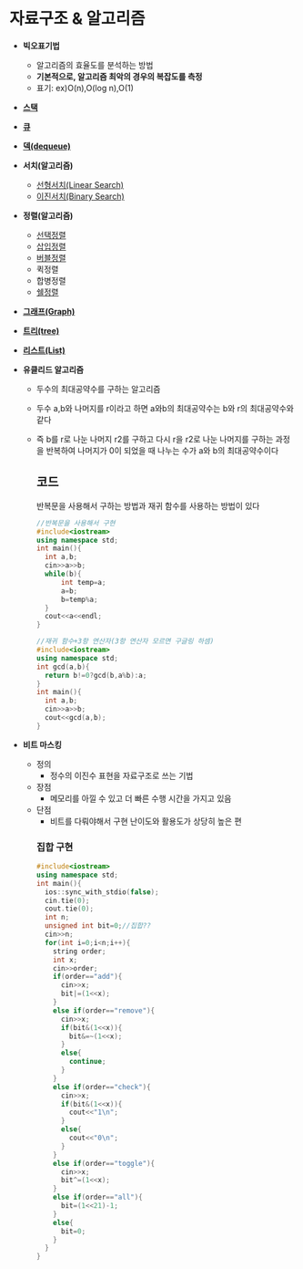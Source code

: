 <h1>자료구조 & 알고리즘</h1>

- **빅오표기법**
    - 알고리즘의 효율도를 분석하는 방법
    - **기본적으로, 알고리즘 최악의 경우의 복잡도를 측정**
    - 표기: ex)O(n),O(log n),O(1)

- [**스택**](Data_Struct/stack/stack.md)
    

- [**큐**](Data_Struct/queue/queue.md)
    

- [ **덱(dequeue)** ](Data_Struct/dequeue/dequeue.md)
    

- **서치(알고리즘)**
    - [선형서치(Linear Search)](Algorithm/search/linearsearch/linearsearch.md)
    - [이진서치(Binary Search)](Algorithm/search/binarysearch/binarysearch.md)

- **정렬(알고리즘)**
    - [선택정렬](Algorithm/sort/선택정렬/선택정렬.md)
    - [삽입정렬](Algorithm/sort/삽입정렬/insertSort.md)
    - [버블정렬](Algorithm/sort/버블정렬/bubbleSort.md)
    - 퀵정렬
    - 합병정렬
    - [쉘정렬](Algorithm/sort/쉘정렬/shellSort.md)


- [**그래프(Graph)**](./Data_Struct/Graph/graph.md)
        

- [**트리(tree)**](./Data_Struct/tree/tree.md)

- [**리스트(List)**](./Data_Struct/List/List.md)

- **유클리드 알고리즘** 
  - 두수의 최대공약수를 구하는 알고리즘
  - 두수 a,b와 나머지를 r이라고 하면 a와b의 최대공약수는 b와 r의 최대공약수와 같다
  - 즉 b를 r로 나눈 나머지 r2를 구하고 다시 r을 r2로 나눈 나머지를 구하는 과정을 반복하여 나머지가 0이 되었을 때 나누는 수가 a와 b의 최대공약수이다
    ## 코드     
    반복문을 사용해서 구하는 방법과 재귀 함수를 사용하는 방법이 있다 
    ```cpp
    //반복문을 사용해서 구현
    #include<iostream>
    using namespace std;
    int main(){
      int a,b;
      cin>>a>>b;
      while(b){
          int temp=a;
          a=b;
          b=temp%a;
      }
      cout<<a<<endl;
    }
    ```

    ```cpp
    //재귀 함수+3항 연산자(3항 연산자 모르면 구글링 하셈)
    #include<iostream>
    using namespace std;
    int gcd(a,b){
      return b!=0?gcd(b,a%b):a;
    }
    int main(){
      int a,b;
      cin>>a>>b;
      cout<<gcd(a,b);
    }
    ```
- **비트 마스킹** 
  - 정의
    - 정수의 이진수 표현을 자료구조로 쓰는 기법
  - 장점
    - 메모리를 아낄 수 있고 더 빠른 수행 시간을 가지고 있음
  - 단점
    - 비트를 다뤄야해서 구현 난이도와 활용도가 상당히 높은 편
    ### 집합 구현 ###
    ```cpp
    #include<iostream>
    using namespace std;
    int main(){
      ios::sync_with_stdio(false);
      cin.tie(0);
      cout.tie(0);
      int n;
      unsigned int bit=0;//집합??
      cin>>n;
      for(int i=0;i<n;i++){
        string order;
        int x;
        cin>>order;
        if(order=="add"){
          cin>>x;
          bit|=(1<<x);
        }
        else if(order=="remove"){
          cin>>x;
          if(bit&(1<<x)){
            bit&=~(1<<x);
          }
          else{
            continue;
          }
        }
        else if(order=="check"){
          cin>>x;
          if(bit&(1<<x)){
            cout<<"1\n";
          }
          else{
            cout<<"0\n";
          }
        }
        else if(order=="toggle"){
          cin>>x;
          bit^=(1<<x);
        }
        else if(order=="all"){
          bit=(1<<21)-1;
        }
        else{
          bit=0;
        }
      }
    } 
    ```